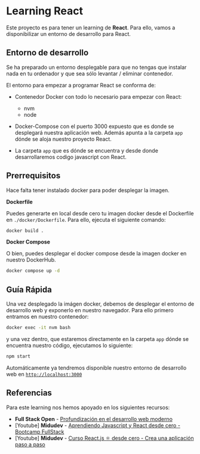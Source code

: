 # Learning React
Este proyecto es para tener un learning de **React**. Para ello, vamos a disponibilizar un entorno de desarrollo para React.

## Entorno de desarrollo

Se ha preparado un entorno desplegable para que no tengas que instalar nada en tu ordenador y que sea sólo levantar / eliminar contenedor.

El entorno para empezar a programar React se conforma de:

* Contenedor Docker con todo lo necesario para empezar con React:
  * nvm
  * node

* Docker-Compose con el puerto 3000 expuesto que es donde se desplegará nuestra aplicación web. Además apunta a la carpeta `app` dónde se aloja nuestro proyecto React.
* La carpeta `app` que es dónde se encuentra y desde donde desarrollaremos codigo javascript con React.

## Prerrequisitos

Hace falta tener instalado docker para poder desplegar la imagen. 

**Dockerfile**

Puedes generarte en local desde cero tu imagen docker desde el Dockerfile en `./docker/Dockerfile`. Para ello, ejecuta el siguiente comando:

```bash
docker build .
```
**Docker Compose**

O bien, puedes desplegar el docker compose desde la imagen docker en nuestro DockerHub.

```bash
docker compose up -d
```

## Guía Rápida

Una vez desplegado la imágen docker, debemos de desplegar el entorno de desarrollo web y exponerlo en nuestro navegador. Para ello primero entramos en nuestro contenedor:

```bash
docker exec -it nvm bash
```

y una vez dentro, que estaremos directamente en la carpeta `app` dónde se encuentra nuestro código, ejecutamos lo siguiente:

```bash
npm start
```

Automáticamente ya tendremos disponible nuestro entorno de desarrollo web en [`http://localhost:3000`](ttp://localhost:3000)

## Referencias

Para este learning nos hemos apoyado en los siguientes recursos:

* **Full Stack Open** - [Profundización en el desarrollo web moderno](https://fullstackopen.com/es/)
* [Youtube] **Midudev** - [Aprendiendo Javascript y React desde cero - Bootcamp FullStack](https://youtu.be/YLvT1ELnaX4)
* [Youtube] **Midudev** - [Curso React.js ⚛️ desde cero - Crea una aplicación paso a paso](https://www.youtube.com/playlist?list=PLV8x_i1fqBw0B008sQn79YxCjkHJU84pC)

